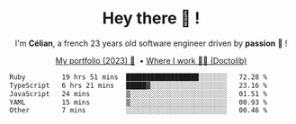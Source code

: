 <h1 align="center">Hey there 👋 !</h1>

<p align="center">I'm <b>Célian</b>, a french 23 years old software engineer driven by <b>passion</b> 👀 !</p>
<p align="center">
  <a href="https://celian.cloud">My portfolio (2023) 🚀</a> 
  ‎ •‎ 
  <a href="https://doctolib.com">Where I work 👨‍⚕️ (Doctolib)</a> 
</p>

<!--START_SECTION:waka-->

```txt
Ruby         19 hrs 51 mins  ██████████████████░░░░░░░   72.28 %
TypeScript   6 hrs 21 mins   █████▓░░░░░░░░░░░░░░░░░░░   23.16 %
JavaScript   24 mins         ▒░░░░░░░░░░░░░░░░░░░░░░░░   01.51 %
YAML         15 mins         ▒░░░░░░░░░░░░░░░░░░░░░░░░   00.93 %
Other        7 mins          ░░░░░░░░░░░░░░░░░░░░░░░░░   00.46 %
```

<!--END_SECTION:waka-->
